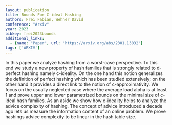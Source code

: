 ```yaml
---
layout: publication
title: Bounds For C-ideal Hashing
authors: Frei Fabian, Wehner David
conference: "Arxiv"
year: 2023
bibkey: frei2023bounds
additional_links:
  - {name: "Paper", url: "https://arxiv.org/abs/2301.13832"}
tags: ['ARXIV']
---
```

In this paper we analyze hashing from a worst-case perspective. To this end we study a new property of hash families that is strongly related to d-perfect hashing namely c-ideality. On the one hand this notion generalizes the definition of perfect hashing which has been studied extensively; on the other hand it provides a direct link to the notion of c-approximativity. We focus on the usually neglected case where the average load alpha is at least 1 and prove upper and lower parametrized bounds on the minimal size of c-ideal hash families. As an aside we show how c-ideality helps to analyze the advice complexity of hashing. The concept of advice introduced a decade ago lets us measure the information content of an online problem. We prove hashings advice complexity to be linear in the hash table size.
